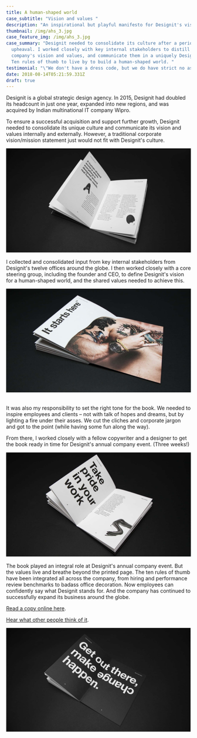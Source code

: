 ```yaml
---
title: A human-shaped world
case_subtitle: "Vision and values "
description: "An inspirational but playful manifesto for Designit's vision and values "
thumbnail: /img/ahs_3.jpg
case_feature_img: /img/ahs_3.jpg
case_summary: "Designit needed to consolidate its culture after a period of
  upheaval. I worked closely with key internal stakeholders to distill the
  company's vision and values, and communicate them in a uniquely Designit way:
  Ten rules of thumb to live by to build a human-shaped world. "
testimonial: "\"We don't have a dress code, but we do have strict no asshole policy.\""
date: 2018-08-14T05:21:59.331Z
draft: true
---
```

Designit is a global strategic design agency. In 2015, Designit had doubled its headcount in just one year, expanded into new regions, and was acquired by Indian multinational IT company Wipro.

To ensure a successful acquisition and support further growth, Designit needed to consolidate its unique culture and communicate its vision and values internally and externally. However, a traditional corporate vision/mission statement just would not fit with Designit's culture.

![A human-shaped world is where everything is designed around real human needs](/img/ahs_1_1.jpg)

I collected and consolidated input from key internal stakeholders from Designit's twelve offices around the globe. I then worked closely with a core steering group, including the founder and CEO, to define Designit's vision for a human-shaped world, and the shared values needed to achieve this. 

![It starts here](/img/ahs_1_2.jpg)

\
It was also my responsibility to set the right tone for the book. We needed to inspire employees and clients – not with talk of hopes and dreams, but by lighting a fire under their asses. We cut the cliches and corporate jargon and got to the point (while having some fun along the way). 

From there, I worked closely with a fellow copywriter and a designer to get the book ready in time for Designit's annual company event. (Three weeks!) 

![#5 Take pride in your work ](/img/ahs_1_0000_dsc06527-2.jpg)

The book played an integral role at Designit's annual company event. But the values live and breathe beyond the printed page. The ten rules of thumb have been integrated all across the company, from hiring and performance review benchmarks to badass office decoration. Now employees can confidently say what Designit stands for. And the company has continued to successfully expand its business around the globe. 

[Read a copy online here](https://issuu.com/designit/docs/human_shaped_world).

[Hear what other people think of it](https://corporate-rebels.com/no-assholes-in-the-workplace-please/). 

![Get out there, and make change happen](/img/ahs_1_0012_dsc06563-2.jpg)